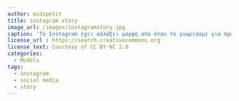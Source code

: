```yaml
---
author: midipetit
title: instagram story
image_url: /images/instagramstory.jpg
caption: 'Το Instagram έχει αλλάξει μορφή από όταν το γνωρίσαμε για πρώτη φορά προσθέτοντας αρκετά νέα χαρακτηριστικά για τους χρήστες του. Μία σημαντική προσθήκη είναι τα stories, όπου δίνεται πλέον η δυνατότητα στους χρήστες να ανεβάζουν φωτογραφίες ή βίντεο τα οποία έχουν διάρκεια 24 ώρες.'
license_url : https://search.creativecommons.org
license_text: Courtesy of CC BY-NC 2.0 
categories:
  - Models
tags:
  - instagram
  - social media
  - story
---
```

